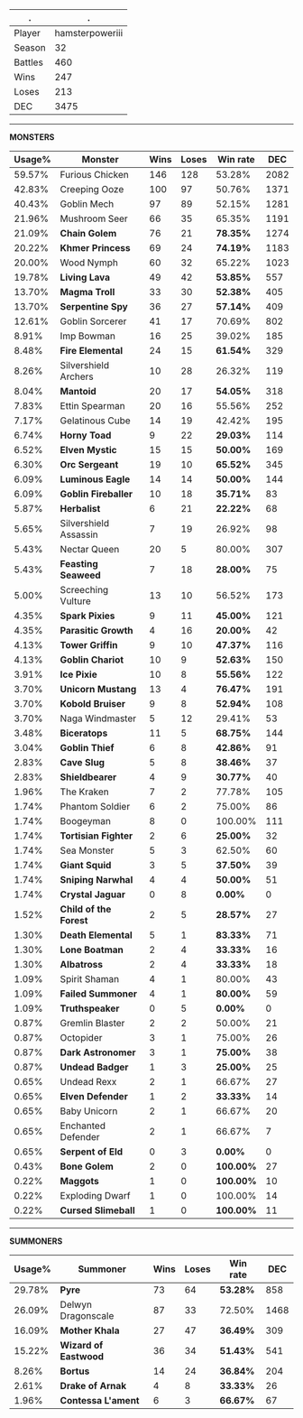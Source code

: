 .|.
|-|-
Player|hamsterpoweriii
Season|32
Battles|460
Wins|247
Loses|213
DEC|3475

---
**MONSTERS**

Usage%|Monster|Wins|Loses|Win rate|DEC|
-|-|-|-|-|-|
59.57%|Furious Chicken|146|128|53.28%|2082|
42.83%|Creeping Ooze|100|97|50.76%|1371|
40.43%|Goblin Mech|97|89|52.15%|1281|
21.96%|Mushroom Seer|66|35|65.35%|1191|
21.09%|**Chain Golem**|76|21|**78.35%**|1274|
20.22%|**Khmer Princess**|69|24|**74.19%**|1183|
20.00%|Wood Nymph|60|32|65.22%|1023|
19.78%|**Living Lava**|49|42|**53.85%**|557|
13.70%|**Magma Troll**|33|30|**52.38%**|405|
13.70%|**Serpentine Spy**|36|27|**57.14%**|409|
12.61%|Goblin Sorcerer|41|17|70.69%|802|
8.91%|Imp Bowman|16|25|39.02%|185|
8.48%|**Fire Elemental**|24|15|**61.54%**|329|
8.26%|Silvershield Archers|10|28|26.32%|119|
8.04%|**Mantoid**|20|17|**54.05%**|318|
7.83%|Ettin Spearman|20|16|55.56%|252|
7.17%|Gelatinous Cube|14|19|42.42%|195|
6.74%|**Horny Toad**|9|22|**29.03%**|114|
6.52%|**Elven Mystic**|15|15|**50.00%**|169|
6.30%|**Orc Sergeant**|19|10|**65.52%**|345|
6.09%|**Luminous Eagle**|14|14|**50.00%**|144|
6.09%|**Goblin Fireballer**|10|18|**35.71%**|83|
5.87%|**Herbalist**|6|21|**22.22%**|68|
5.65%|Silvershield Assassin|7|19|26.92%|98|
5.43%|Nectar Queen|20|5|80.00%|307|
5.43%|**Feasting Seaweed**|7|18|**28.00%**|75|
5.00%|Screeching Vulture|13|10|56.52%|173|
4.35%|**Spark Pixies**|9|11|**45.00%**|121|
4.35%|**Parasitic Growth**|4|16|**20.00%**|42|
4.13%|**Tower Griffin**|9|10|**47.37%**|116|
4.13%|**Goblin Chariot**|10|9|**52.63%**|150|
3.91%|**Ice Pixie**|10|8|**55.56%**|122|
3.70%|**Unicorn Mustang**|13|4|**76.47%**|191|
3.70%|**Kobold Bruiser**|9|8|**52.94%**|108|
3.70%|Naga Windmaster|5|12|29.41%|53|
3.48%|**Biceratops**|11|5|**68.75%**|144|
3.04%|**Goblin Thief**|6|8|**42.86%**|91|
2.83%|**Cave Slug**|5|8|**38.46%**|37|
2.83%|**Shieldbearer**|4|9|**30.77%**|40|
1.96%|The Kraken|7|2|77.78%|105|
1.74%|Phantom Soldier|6|2|75.00%|86|
1.74%|Boogeyman|8|0|100.00%|111|
1.74%|**Tortisian Fighter**|2|6|**25.00%**|32|
1.74%|Sea Monster|5|3|62.50%|60|
1.74%|**Giant Squid**|3|5|**37.50%**|39|
1.74%|**Sniping Narwhal**|4|4|**50.00%**|51|
1.74%|**Crystal Jaguar**|0|8|**0.00%**|0|
1.52%|**Child of the Forest**|2|5|**28.57%**|27|
1.30%|**Death Elemental**|5|1|**83.33%**|71|
1.30%|**Lone Boatman**|2|4|**33.33%**|16|
1.30%|**Albatross**|2|4|**33.33%**|18|
1.09%|Spirit Shaman|4|1|80.00%|43|
1.09%|**Failed Summoner**|4|1|**80.00%**|59|
1.09%|**Truthspeaker**|0|5|**0.00%**|0|
0.87%|Gremlin Blaster|2|2|50.00%|21|
0.87%|Octopider|3|1|75.00%|26|
0.87%|**Dark Astronomer**|3|1|**75.00%**|38|
0.87%|**Undead Badger**|1|3|**25.00%**|25|
0.65%|Undead Rexx|2|1|66.67%|27|
0.65%|**Elven Defender**|1|2|**33.33%**|14|
0.65%|Baby Unicorn|2|1|66.67%|20|
0.65%|Enchanted Defender|2|1|66.67%|7|
0.65%|**Serpent of Eld**|0|3|**0.00%**|0|
0.43%|**Bone Golem**|2|0|**100.00%**|27|
0.22%|**Maggots**|1|0|**100.00%**|10|
0.22%|Exploding Dwarf|1|0|100.00%|14|
0.22%|**Cursed Slimeball**|1|0|**100.00%**|11|

---
**SUMMONERS**

Usage%|Summoner|Wins|Loses|Win rate|DEC|
-|-|-|-|-|-|
29.78%|**Pyre**|73|64|**53.28%**|858|
26.09%|Delwyn Dragonscale|87|33|72.50%|1468|
16.09%|**Mother Khala**|27|47|**36.49%**|309|
15.22%|**Wizard of Eastwood**|36|34|**51.43%**|541|
8.26%|**Bortus**|14|24|**36.84%**|204|
2.61%|**Drake of Arnak**|4|8|**33.33%**|26|
1.96%|**Contessa L'ament**|6|3|**66.67%**|67|
